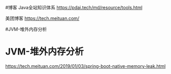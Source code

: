 
#博客
Java全站知识体系 https://pdai.tech/md/resource/tools.html

美团博客 https://tech.meituan.com/



#JVM-堆外内存分析
# JVM-堆外内存分析
https://tech.meituan.com/2019/01/03/spring-boot-native-memory-leak.html